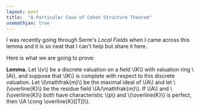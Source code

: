 ```yaml
---
layout: post
title:  "A Particular Case of Cohen Structure Theorem"
usemathjax: true
---
```

I was recently going through Serre's *Local Fields* when
I came across this lemma and it is so neat that I can't help but
share it here.

Here is what we are going to prove:
<div class=lemma>
<b>Lemma.</b> Let \(v\) be a discrete valuation on a field \(K\)
with valuation ring \(A\), and suppose that \(K\) is complete with
respect to this discrete valuation. Let \(\mathfrak{m}\) be the maximal
ideal of \(A\) and let \(\overline{K}\) be the residue field \(A/\mathfrak{m}\).
If \(A\) and \(\overline{K}\) both have characteristic \(p\) and \(\overline{K}\) is
perfect, then \(A \cong \overline{K}[[T]]\).
</div>